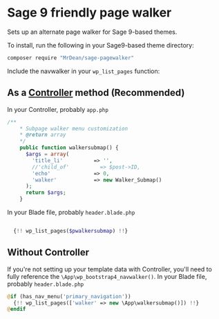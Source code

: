 # Sage 9 friendly page walker

Sets up an alternate page walker for Sage 9-based themes.

To install, run the following in your Sage9-based theme directory:
```bash
composer require "MrDean/sage-pagewalker"
```

Include the navwalker in your `wp_list_pages` function:

## As a [Controller](https://github.com/soberwp/controller) method (Recommended)
In your Controller, probably `app.php`
```php
/**
    * Subpage walker menu customization
    * @return array
    */
    public function walkersubmap() {
      $args = array(
        'title_li'          => '',
        //'child_of'          => $post->ID,
        'echo'              => 0,
        'walker'            => new Walker_Submap()
      );
      return $args;
    }
```

In your Blade file, probably `header.blade.php`
```php

  {!! wp_list_pages($pwalkersubmap) !!}

```

## Without Controller
If you're not setting up your template data with Controller, you'll need to fully reference the `\App\wp_bootstrap4_navwalker()`.
In your Blade file, probably `header.blade.php`
```php
@if (has_nav_menu('primary_navigation'))
  {!! wp_list_pages(['walker' => new \App\walkersubmap()]) !!}
@endif
```
